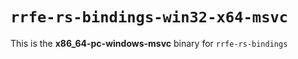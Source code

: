 # `rrfe-rs-bindings-win32-x64-msvc`

This is the **x86_64-pc-windows-msvc** binary for `rrfe-rs-bindings`
